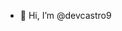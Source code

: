 - 👋 Hi, I’m @devcastro9

<!---
devcastro9/devcastro9 is a ✨ special ✨ repository because its `README.md` (this file) appears on your GitHub profile.
You can click the Preview link to take a look at your changes.
--->
